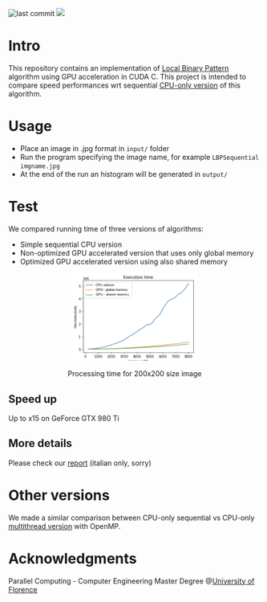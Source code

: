 ![last commit](https://img.shields.io/github/last-commit/sim-pez/PRNU)
![](https://img.shields.io/badge/Programming_Language-c++-blue.svg)

# Intro 

This repository contains an implementation of [Local Binary Pattern](https://en.wikipedia.org/wiki/Local_binary_patterns) algorithm using GPU acceleration in CUDA C. 
This project is intended to compare speed performances wrt sequential [CPU-only version](https://github.com/MarcoSolarino/LBPSequential/tree/master) of this algorithm.


# Usage

- Place an image in .jpg format in ```input/``` folder
- Run the program specifying the image name, for example ```LBPSequential imgname.jpg```
- At the end of the run an histogram will be generated in ```output/```

# Test

We compared running time of three versions of algorithms:
- Simple sequential CPU version
- Non-optimized GPU accelerated version that uses only global memory
- Optimized GPU accelerated version using also shared memory

<p align = "center">
<img src = "docs/running_time.png" width="50%">
</p>
<p align = "center">
Processing time for 200x200 size image
</p>


## Speed up
Up to x15 on GeForce GTX 980 Ti

## More details
Please check our [report](/docs/report.pdf) (italian only, sorry)


# Other versions
We made a similar comparison between CPU-only sequential vs CPU-only [multithread version](https://github.com/sim-pez/LBP_OpenMP) with OpenMP.


# Acknowledgments
Parallel Computing - Computer Engineering Master Degree @[University of Florence](https://www.unifi.it/changelang-eng.html)
